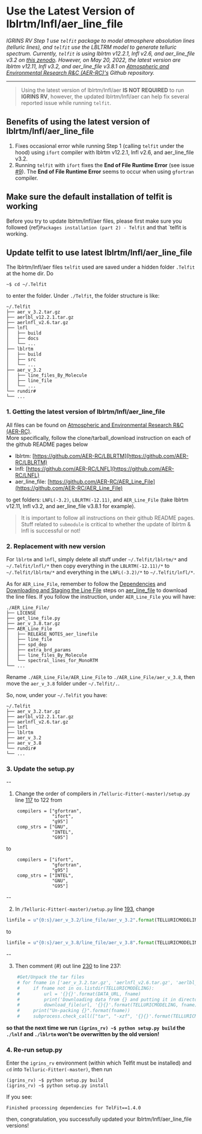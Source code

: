# Use the Latest Version of lblrtm/lnfl/aer_line_file

*IGRINS RV Step 1 use `telfit` package to model atmosphere absolution lines (telluric lines), and `telfit` use the LBLTRM model to generate telluric spectrum. Currently, `telfit` is using lblrtm v12.2.1, lnfl v2.6, and aer_line_file v3.2 on [this zenodo](https://zenodo.org/record/1202479/#.YohJ7C-B2-Y). However, on May 20, 2022, the latest version are lblrtm v12.11, lnfl v3.2, and aer_line_file v3.8.1 on [Atmospheric and Environmental Research R&C (AER-RC)'s](https://github.com/AER-RC) Github repository.*

***

> Using the latest version of lblrtm/lnfl/aer **IS NOT REQUIRED** to run **IGRINS RV**, however, the updated lblrtm/lnfl/aer can help fix several reported issue while running `telfit`.

## Benefits of using the latest version of lblrtm/lnfl/aer_line_file

1. Fixes occasional error while running Step 1 (calling `telfit` under the hood) using `ifort` compiler with lblrtm v12.2.1, lnfl v2.6, and aer_line_file v3.2.  
2. Running `telfit` with `ifort` fixes the **End of File Runtime Error** (see issue [#9](https://github.com/kgullikson88/Telluric-Fitter/issues/9)). The **End of File Runtime Error** seems to occur when using `gfortran` compiler.


## Make sure the default installation of telfit is working

Before you try to update lblrtm/lnfl/aer files, please first make sure you followed {ref}`Packages installation (part 2) - Telfit` and that `telfit is working.

## Update telfit to use latest lblrtm/lnfl/aer_line_file  

The lblrtm/lnfl/aer files `telfit` used are saved under a hidden folder `.Telfit` at the home dir.
Do 
```
~$ cd ~/.Telfit
```
to enter the folder. Under `./Telfit`, the folder structure is like:
```
~/.Telfit
├── aer_v_3.2.tar.gz
├── aerlbl_v12.2.1.tar.gz
├── aerlnfl_v2.6.tar.gz
├── lnfl
│   ├── build
│   ├── docs
│   └── ...
├── lblrtm
│   ├── build
│   ├── src
│   └── ...
├── aer_v_3.2
│   ├── line_files_By_Molecule
│   ├── line_file
│   └── ...
└── rundir#
└── ...
```

### 1. Getting the latest version of lblrtm/lnfl/aer_line_file

All files can be found on [Atmospheric and Environmental Research R&C (AER-RC)](https://github.com/AER-RC).\
More specifically, follow the clone/tarball_download instruction on each of the github README pages below 
* lblrtm: [https://github.com/AER-RC/LBLRTM](https://github.com/AER-RC/LBLRTM)
* lnfl: [https://github.com/AER-RC/LNFL](https://github.com/AER-RC/LNFL)
* aer_line_file: [https://github.com/AER-RC/AER_Line_File](https://github.com/AER-RC/AER_Line_File)
  
to get folders: `LNFL(-3.2)`, `LBLRTM(-12.11)`, and `AER_Line_File` (take lblrtm v12.11, lnfl v3.2, and aer_line_file v3.8.1 for example).

> It is important to follow all instructions on their github README pages. Stuff related to `submodule` is critical to whether the update of lblrtm & lnfl is successful or not!

### 2. Replacement with new version

For `lblrtm` and `lnfl`, simply delete all stuff under  `~/.Telfit/lblrtm/*` and `~/.Telfit/lnfl/*` then copy everything in the `LBLRTM(-12.11)/*` to `~/.Telfit/lblrtm/*` and everything in the `LNFL(-3.2)/*` to `~/.Telfit/lnfl/*`.

As for `AER_Line_File`, remember to follow the [Dependencies](https://github.com/AER-RC/AER_Line_File#dependencies) and [Downloading and Staging the Line File](https://github.com/AER-RC/AER_Line_File#downloading-and-staging-the-line-file) steps on [aer_line_file](https://github.com/AER-RC/AER_Line_File) to download the line files. 
If you follow the instruction, under `AER_Line_File` you will have:
```
./AER_Line_File/
├── LICENSE
├── get_line_file.py
├── aer_v_3.8.tar.gz
├── AER_Line_File
│   ├── RELEASE_NOTES_aer_linefile
│   ├── line_file
│   ├── spd_dep
│   ├── extra_brd_params
│   ├── line_files_By_Molecule
│   └── spectral_lines_for_MonoRTM
└── ...
```
Rename `./AER_Line_File/AER_Line_File` to `./AER_Line_File/aer_v_3.8`, then move the `aer_v_3.8` folder under `~/.Telfit/.`.

So, now, under your `~/.Telfit` you have:
```
~/.Telfit
├── aer_v_3.2.tar.gz
├── aerlbl_v12.2.1.tar.gz
├── aerlnfl_v2.6.tar.gz
├── lnfl
├── lblrtm
├── aer_v_3.2
├── aer_v_3.8
└── rundir#
└── ...
```

### 3. Update the setup.py

--

1. Change the order of compilers in `/Telluric-Fitter(-master)/setup.py` line [117](https://github.com/kgullikson88/Telluric-Fitter/blob/7ae98db278525e157d2d0abaf4697e2fe778d6bc/setup.py#L117) to 122
from 
```
    compilers = ["gfortran",
                 "ifort",
                 "g95"]
    comp_strs = ["GNU",
                 "INTEL",
                 "G95"]
```
to
```
    compilers = ["ifort",
                 "gfortran",
                 "g95"]
    comp_strs = ["INTEL",
                 "GNU",
                 "G95"]
```

--

2. In `/Telluric-Fitter(-master)/setup.py` line [193](https://github.com/kgullikson88/Telluric-Fitter/blob/7ae98db278525e157d2d0abaf4697e2fe778d6bc/setup.py#L193), change
```python
linfile = u"{0:s}/aer_v_3.2/line_file/aer_v_3.2".format(TELLURICMODELING)
```
to
```python
linfile = u"{0:s}/aer_v_3.8/line_file/aer_v_3.8".format(TELLURICMODELING)
```

--

3. Then comment (#) out line [230](https://github.com/kgullikson88/Telluric-Fitter/blob/7ae98db278525e157d2d0abaf4697e2fe778d6bc/setup.py#L230) to line 237:
```python
    #Get/Unpack the tar files
    # for fname in ['aer_v_3.2.tar.gz', 'aerlnfl_v2.6.tar.gz', 'aerlbl_v12.2.1.tar.gz']:
    #     if fname not in os.listdir(TELLURICMODELING):
    #         url = '{}{}'.format(DATA_URL, fname)
    #         print('Downloading data from {} and putting it in directory {}'.format(url, TELLURICMODELING))
    #         download_file(url, '{}{}'.format(TELLURICMODELING, fname))
    #     print("Un-packing {}".format(fname))
    #     subprocess.check_call(["tar", "-xzf", '{}{}'.format(TELLURICMODELING, fname), '-C', TELLURICMODELING])
```
**so that the next time we run `(igrins_rv) ~$ python setup.py build` the `./lnlf` and `./lblrtm` won't be overwritten by the old version!**

### 4. Re-run setup.py

Enter the `igrins_rv` environment (within which Telfit must be installed) and `cd` into `Telluric-Fitter(-master)`, then run
```
(igrins_rv) ~$ python setup.py build
(igrins_rv) ~$ python setup.py install
```

If you see:
```none
Finished processing dependencies for TelFit==1.4.0
```
then, congratulation, you successfully updated your lblrtm/lnfl/aer_line_file versions!
